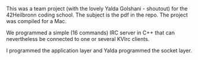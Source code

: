 This was a team project (with the lovely Yalda Golshani - shoutout) for the 42Heilbronn coding school. The subject is the pdf in the repo. The project was compiled for a Mac.

We programmed a simple (16 commands) IRC server in C++ that can nevertheless be connected to one or several KVIrc clients.

I programmed the application layer and Yalda programmed the socket layer.
